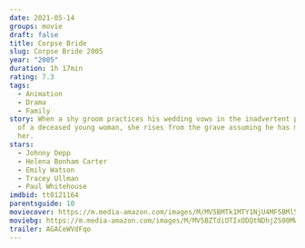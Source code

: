 ```yaml
---
date: 2021-05-14
groups: movie
draft: false
title: Corpse Bride
slug: Corpse Bride 2005
year: "2005"
duration: 1h 17min
rating: 7.3
tags:
  - Animation
  - Drama
  - Family
story: When a shy groom practices his wedding vows in the inadvertent presence
  of a deceased young woman, she rises from the grave assuming he has married
  her.
stars:
  - Johnny Depp
  - Helena Bonham Carter
  - Emily Watson
  - Tracey Ullman
  - Paul Whitehouse
imdbid: tt0121164
parentsguide: 10
moviecover: https://m.media-amazon.com/images/M/MV5BMTk1MTY1NjU4MF5BMl5BanBnXkFtZTcwNjIzMTEzMw@@._V1_FMjpg_UY866_.jpg
moviebg: https://m.media-amazon.com/images/M/MV5BZTdiOTIxODQtNDhjZS00MWJjLTg1ZDYtMjhkMzJjMmMyYzY1XkEyXkFqcGdeQXVyOTc5MDI5NjE@._V1_FMjpg_UX1280_.jpg
trailer: AGACeWVdFqo
---
```

